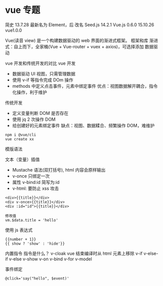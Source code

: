 # vue 专题

简史
13.7.28 最新名为 Element，后 改名 Seed.js
14.2.1 Vue.js 0.6.0
15.10.26 vue1.0.0

Vue(读音 view) 是一个构建数据驱动的 web 界面的渐进式框架。
框架和库
渐进式：自上而下，全家桶(Vue + Vue-router + vuex + axios)，可选择添加
数据驱动

vue 开发和传统开发的对比
vue 开发

-   数据驱动 UI 视图，只需管理数据
-   使用 v-if 等指令完成 DOm 操作
-   methods 中定义点击事件，元素中绑定事件
    优点：视图数据解开耦合，指令化操作，利于维护

传统开发

-   定义变量判断 DOM 是否存在
-   使用 jq 2 次操作 DOM
-   给创建好的元素绑定事件
    缺点：视图、数据糅合、频繁操作 DOM，难维护

```
npm i @vue/cli
vue create xx
```

模版语法

文本（变量）插值

-   Mustache 语法(双打括号), html 内容会原样输出
-   v-once 只绑定一次
-   属性 v-bind:id 简写为:id
-   v-html: 要防止 xss 攻击

```
<div>{{title}}</div>
<div v-once>{{title}}</div>
<div :id="id">{{title}}</div>

修改值
vm.$data.title = 'hello'
```

使用 js 表达式

```
{{number + 1}}
{{ show ? 'show' : 'hide'}}
```

内置指令
指令是什么？
v-cloak vue 结束编译时从 html 元素上移除
v-if v-else-if v-else
v-show
v-on
v-bind
v-for
v-model

事件绑定

```
@click='say("hello", $event)'
```
